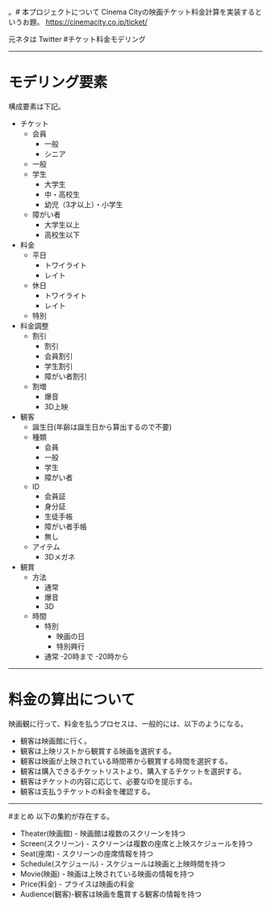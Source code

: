 。# 本プロジェクトについて
Cinema Cityの映画チケット料金計算を実装するというお題。
https://cinemacity.co.jp/ticket/

元ネタは Twitter #チケット料金モデリング

***
# モデリング要素

構成要素は下記。

- チケット
	- 会員
		- 一般
		- シニア
	- 一般
	- 学生
		- 大学生
		- 中・高校生
		- 幼児（3才以上）・小学生
	- 障がい者
		- 大学生以上
		- 高校生以下
- 料金
	- 平日
		- トワイライト
	    - レイト
	- 休日
		- トワイライト
	    - レイト
	- 特別
- 料金調整
	- 割引
	    - 割引
		- 会員割引
		- 学生割引
		- 障がい者割引
	- 割増
	    -  爆音
		- 3D上映
- 観客
	- 誕生日(年齢は誕生日から算出するので不要)
	- 種類
		- 会員
		- 一般
		- 学生
		- 障がい者
	- ID
		- 会員証
		- 身分証
		- 生徒手帳
		- 障がい者手帳
		- 無し
	- アイテム
		- 3Dメガネ
- 観賞
	- 方法
		-  通常
		-  爆音
		- 3D
	- 時間
		- 特別
			- 映画の日
			- 特別興行
		- 通常
			-20時まで
			-20時から

***
# 料金の算出について
映画観に行って、料金を払うプロセスは、一般的には、以下のようになる。

- 観客は映画館に行く。
- 観客は上映リストから観賞する映画を選択する。
- 観客は映画が上映されている時間帯から観賞する時間を選択する。
- 観客は購入できるチケットリストより、購入するチケットを選択する。
- 観客はチケットの内容に応じて、必要なIDを提示する。
- 観客は支払うチケットの料金を確認する。

***
#まとめ
以下の集約が存在する。

- Theater(映画館) - 映画館は複数のスクリーンを持つ
- Screen(スクリーン) - スクリーンは複数の座席と上映スケジュールを持つ
- Seat(座席) - スクリーンの座席情報を持つ
- Schedule(スケジュール) - スケジュールは映画と上映時間を持つ
- Movie(映画) - 映画は上映されている映画の情報を持つ
- Price(料金) - プライスは映画の料金
- Audience(観客)-観客は映画を鑑賞する観客の情報を持つ